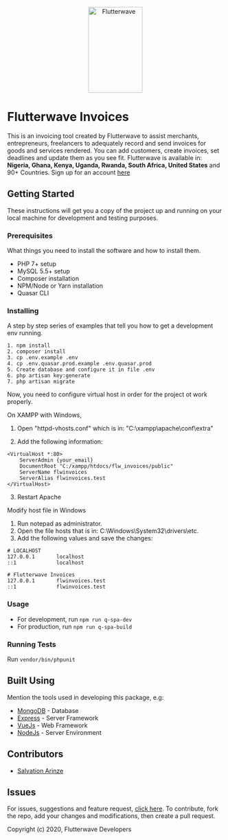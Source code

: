 <p align="center">
    <img title="Flutterwave" height="200" src="https://flutterwave.com/images/logo-colored.svg" width="50%"/>
</p>

# Flutterwave Invoices #

This is an invoicing tool created by Flutterwave to assist merchants, entrepreneurs, freelancers to adequately record and send invoices for goods and services rendered.
You can add customers, create invoices, set deadlines and update them as you see fit.
Flutterwave is available in: **Nigeria, Ghana, Kenya, Uganda, Rwanda, South Africa, United States** and 90+ Countries. Sign up for an account [here](https://dashboard.flutterwave.com)


## Getting Started

These instructions will get you a copy of the project up and running on your local machine for development and testing purposes.

### Prerequisites

What things you need to install the software and how to install them.

* PHP 7+ setup
* MySQL 5.5+ setup
* Composer installation
* NPM/Node or Yarn installation
* Quasar CLI

### Installing

A step by step series of examples that tell you how to get a development env running.

```
1. npm install
2. composer install
3. cp .env.example .env
4. cp .env.quasar.prod.example .env.quasar.prod
5. Create database and configure it in file .env
6. php artisan key:generate
7. php artisan migrate
```

Now, you need to configure virtual host in order for the project ot work properly.

On XAMPP with Windows,

1. Open "httpd-vhosts.conf" which is in: "C:\xampp\apache\conf\extra"

2. Add the following information:

```
<VirtualHost *:80>
    ServerAdmin {your_email}
    DocumentRoot "C:/xampp/htdocs/flw_invoices/public"
    ServerName flwinvoices
    ServerAlias flwinvoices.test
</VirtualHost>
```

3. Restart Apache


Modify host file in Windows

1. Run notepad as administrator.
2. Open the file hosts that is in: C:\Windows\System32\drivers\etc.
3.  Add the following values ​​and save the changes:

```
# LOCALHOST
127.0.0.1       localhost
::1             localhost

# Flutterwave Invoices
127.0.0.1       flwinvoices.test
::1             flwinvoices.test
```

### Usage
* For development, run `npm run q-spa-dev`
* For production, run `npm run q-spa-build`

### Running Tests
Run `vendor/bin/phpunit`

## Built Using

Mention the tools used in developing this package, e.g:

- [MongoDB](https://www.mongodb.com/) - Database
- [Express](https://expressjs.com/) - Server Framework
- [VueJs](https://vuejs.org/) - Web Framework
- [NodeJs](https://nodejs.org/en/) - Server Environment

## Contributors

- [Salvation Arinze](https://github.com/salvationarinze)


## Issues

For issues, suggestions and feature request, [click here](https://github.com/Flutterwave/invoices/issues).
To contribute, fork the repo, add your changes and modifications, then create a pull request.

Copyright (c) 2020, Flutterwave Developers
